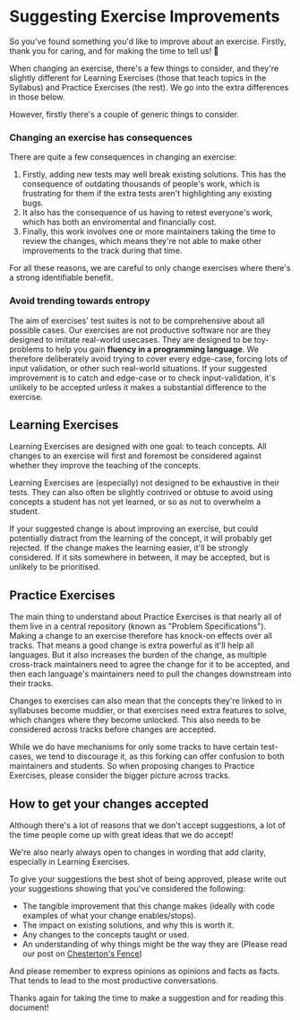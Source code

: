 # Suggesting Exercise Improvements

So you've found something you'd like to improve about an exercise.
Firstly, thank you for caring, and for making the time to tell us! 💙

When changing an exercise, there's a few things to consider, and they're slightly different for Learning Exercises (those that teach topics in the Syllabus) and Practice Exercises (the rest).
We go into the extra differences in those below.

However, firstly there's a couple of generic things to consider.

### Changing an exercise has consequences

There are quite a few consequences in changing an exercise:
1. Firstly, adding new tests may well break existing solutions.
  This has the consequence of outdating thousands of people's work, which is frustrating for them if the extra tests aren't highlighting any existing bugs.
2. It also has the consequence of us having to retest everyone's work, which has both an enviromental and financially cost.
3. Finally, this work involves one or more maintainers taking the time to review the changes, which means they're not able to make other improvements to the track during that time.

For all these reasons, we are careful to only change exercises where there's a strong identifiable benefit.

### Avoid trending towards entropy

The aim of exercises' test suites is not to be comprehensive about all possible cases.
Our exercises are not productive software nor are they designed to imitate real-world usecases.
They are designed to be toy-problems to help you gain **fluency in a programming language**.
We therefore deliberately avoid trying to cover every edge-case, forcing lots of input validation, or other such real-world situations.
If your suggested improvement is to catch and edge-case or to check input-validation, it's unlikely to be accepted unless it makes a substantial difference to the exercise.

## Learning Exercises

Learning Exercises are designed with one goal: to teach concepts. 
All changes to an exercise will first and foremost be considered against whether they improve the teaching of the concepts.

Learning Exercises are (especially) not designed to be exhaustive in their tests.
They can also often be slightly contrived or obtuse to avoid using concepts a student has not yet learned, or so as not to overwhelm a student.

If your suggested change is about improving an exercise, but could potentially distract from the learning of the concept, it will probably get rejected.
If the change makes the learning easier, it'll be strongly considered.
If it sits somewhere in between, it may be accepted, but is unlikely to be prioritised.

## Practice Exercises

The main thing to understand about Practice Exercises is that nearly all of them live in a central repository (known as "Problem Specifications").
Making a change to an exercise therefore has knock-on effects over all tracks.
That means a good change is extra powerful as it'll help all languages. 
But it also increases the burden of the change, as multiple cross-track maintainers need to agree the change for it to be accepted, and then each language's maintainers need to pull the changes downstream into their tracks.

Changes to exercises can also mean that the concepts they're linked to in syllabuses become muddier, or that exercises need extra features to solve, which changes where they become unlocked.
This also needs to be considered across tracks before changes are accepted.

While we do have mechanisms for only some tracks to have certain test-cases, we tend to discourage it, as this forking can offer confusion to both maintainers and students. 
So when proposing changes to Practice Exercises, please consider the bigger picture across tracks.

## How to get your changes accepted

Although there's a lot of reasons that we don't accept suggestions, a lot of the time people come up with great ideas that we do accept!

We're also nearly always open to changes in wording that add clarity, especially in Learning Exercises.

To give your suggestions the best shot of being approved, please write out your suggestions showing that you've considered the following:
- The tangible improvement that this change makes (ideally with code examples of what your change enables/stops).
- The impact on existing solutions, and why this is worth it.
- Any changes to the concepts taught or used.
- An understanding of why things might be the way they are (Please read our post on [Chesterton's Fence](https://exercism.org/docs/community/being-a-good-community-member/chestertons-fence))

And please remember to express opinions as opinions and facts as facts. 
That tends to lead to the most productive conversations.

Thanks again for taking the time to make a suggestion and for reading this document!
